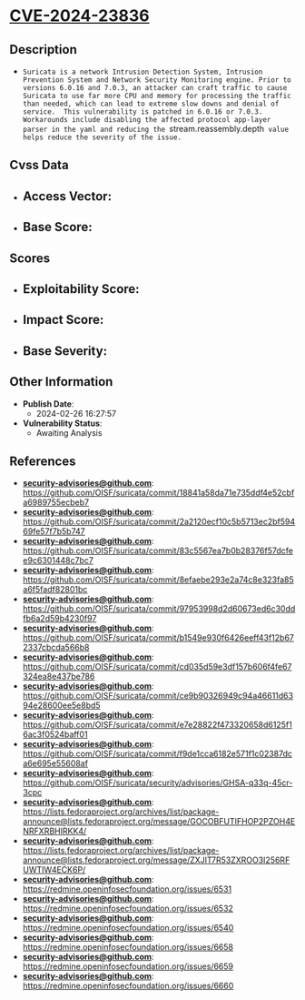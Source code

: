
# [CVE-2024-23836](https://cve.mitre.org/cgi-bin/cvename.cgi?name=CVE-2024-23836)

## Description

- `Suricata is a network Intrusion Detection System, Intrusion Prevention System and Network Security Monitoring engine. Prior to versions 6.0.16 and 7.0.3, an attacker can craft traffic to cause Suricata to use far more CPU and memory for processing the traffic than needed, which can lead to extreme slow downs and denial of service.  This vulnerability is patched in 6.0.16 or 7.0.3.  Workarounds include disabling the affected protocol app-layer parser in the yaml and reducing the `stream.reassembly.depth` value helps reduce the severity of the issue.`

## Cvss Data

- **Access Vector**:
  - 
- **Base Score**:
  - 

## Scores

- **Exploitability Score**:
  - 
- **Impact Score**:
  - 
- **Base Severity**:
  - 

## Other Information

- **Publish Date**:
  - 2024-02-26 16:27:57
- **Vulnerability Status**:
  - Awaiting Analysis

## References

- **security-advisories@github.com**: https://github.com/OISF/suricata/commit/18841a58da71e735ddf4e52cbfa6989755ecbeb7
- **security-advisories@github.com**: https://github.com/OISF/suricata/commit/2a2120ecf10c5b5713ec2bf59469fe57f7b5b747
- **security-advisories@github.com**: https://github.com/OISF/suricata/commit/83c5567ea7b0b28376f57dcfee9c6301448c7bc7
- **security-advisories@github.com**: https://github.com/OISF/suricata/commit/8efaebe293e2a74c8e323fa85a6f5fadf82801bc
- **security-advisories@github.com**: https://github.com/OISF/suricata/commit/97953998d2d60673ed6c30ddfb6a2d59b4230f97
- **security-advisories@github.com**: https://github.com/OISF/suricata/commit/b1549e930f6426eeff43f12b672337cbcda566b8
- **security-advisories@github.com**: https://github.com/OISF/suricata/commit/cd035d59e3df157b606f4fe67324ea8e437be786
- **security-advisories@github.com**: https://github.com/OISF/suricata/commit/ce9b90326949c94a46611d6394e28600ee5e8bd5
- **security-advisories@github.com**: https://github.com/OISF/suricata/commit/e7e28822f473320658d6125f16ac3f0524baff01
- **security-advisories@github.com**: https://github.com/OISF/suricata/commit/f9de1cca6182e571f1c02387dca6e695e55608af
- **security-advisories@github.com**: https://github.com/OISF/suricata/security/advisories/GHSA-q33q-45cr-3cpc
- **security-advisories@github.com**: https://lists.fedoraproject.org/archives/list/package-announce@lists.fedoraproject.org/message/GOCOBFUTIFHOP2PZOH4ENRFXRBHIRKK4/
- **security-advisories@github.com**: https://lists.fedoraproject.org/archives/list/package-announce@lists.fedoraproject.org/message/ZXJIT7R53ZXROO3I256RFUWTIW4ECK6P/
- **security-advisories@github.com**: https://redmine.openinfosecfoundation.org/issues/6531
- **security-advisories@github.com**: https://redmine.openinfosecfoundation.org/issues/6532
- **security-advisories@github.com**: https://redmine.openinfosecfoundation.org/issues/6540
- **security-advisories@github.com**: https://redmine.openinfosecfoundation.org/issues/6658
- **security-advisories@github.com**: https://redmine.openinfosecfoundation.org/issues/6659
- **security-advisories@github.com**: https://redmine.openinfosecfoundation.org/issues/6660
